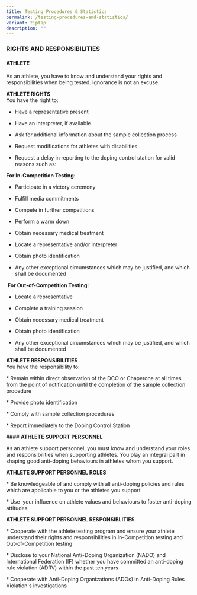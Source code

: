 ```yaml
---
title: Testing Procedures & Statistics
permalink: /testing-procedures-and-statistics/
variant: tiptap
description: ""
---
```

<h3><strong>RIGHTS AND RESPONSIBILITIES</strong></h3><p></p><h4><strong>ATHLETE</strong></h4><p>As an athlete, you have to know and understand your rights and responsibilities when being tested. Ignorance is not an excuse.  </p><p>  </p><p><strong>ATHLETE RIGHTS</strong>   <br>You have the right to:</p><ul data-tight="true" class="tight"><li><p>Have a representative present</p></li><li><p>Have an interpreter, if available</p></li><li><p>Ask for additional information about the sample collection process</p></li><li><p>Request modifications for athletes with disabilities</p></li><li><p>Request a delay in reporting to the doping control station for valid reasons such as:</p></li></ul><p><strong>For In-Competition Testing:</strong></p><ul data-tight="true" class="tight"><li><p>Participate in a victory ceremony</p></li><li><p>Fulfill media commitments</p></li><li><p>Compete in further competitions</p></li><li><p>Perform a warm down</p></li><li><p>Obtain necessary medical treatment</p></li><li><p>Locate a representative and/or interpreter</p></li><li><p>Obtain photo identification</p></li><li><p>Any other exceptional circumstances which may be justified, and which shall be documented</p></li></ul><p>    </p><p>&nbsp;<strong>For Out-of-Competition Testing:</strong></p><ul data-tight="true" class="tight"><li><p>Locate a representative</p></li><li><p>Complete a training session    </p></li><li><p>Obtain necessary medical treatment</p></li><li><p>Obtain photo identification</p></li><li><p>Any other exceptional circumstances which may be justified, and which shall be documented</p></li></ul><p><strong>ATHLETE RESPONSIBILITIES</strong>   <br>You have the responsibility to:</p><p>* Remain within direct observation of the DCO or Chaperone at all times from the point of notification until the completion of the sample collection procedure</p><p>* Provide photo identification</p><p>* Comply with sample collection procedures</p><p>* Report immediately to the Doping Control Station</p><p>    </p><p>#### <strong>ATHLETE SUPPORT PERSONNEL</strong></p><p>As an athlete support personnel,&nbsp;you must know and understand your roles and responsibilities when supporting athletes. You play an integral part in shaping good anti-doping behaviours in athletes whom you support.  </p><p>  </p><p><strong>ATHLETE&nbsp;SUPPORT PERSONNEL ROLES</strong></p><p>* Be knowledgeable of and comply with all anti-doping policies and rules which are applicable to you or the athletes you support</p><p>* Use&nbsp;&nbsp;your influence on athlete values and behaviours to foster anti-doping attitudes</p><p><strong>ATHLETE SUPPORT PERSONNEL RESPONSIBLITIES</strong></p><p>* Cooperate with the athlete testing program and ensure your athlete understand their rights and responsibilities in In-Competition testing and Out-of-Competition testing</p><p>* Disclose to your National Anti-Doping Organization (NADO) and International Federation (IF) whether you have committed an anti-doping rule violation (ADRV) within the past ten years</p><p>* Cooperate with Anti-Doping Organizations (ADOs) in Anti-Doping Rules Violation's investigations</p>